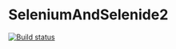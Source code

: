 # SeleniumAndSelenide2
[![Build status](https://ci.appveyor.com/api/projects/status/fe4da0x09986co72?svg=true)](https://ci.appveyor.com/project/TatyanaSmyslova33542/seleniumandselenide2)
